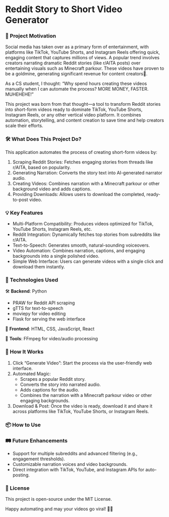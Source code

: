 # Reddit Story to Short Video Generator

### 🚀 Project Motivation

Social media has taken over as a primary form of entertainment, with platforms like TikTok, YouTube Shorts, and Instagram Reels offering quick, engaging content that captures millions of views. A popular trend involves creators narrating dramatic Reddit stories (like r/AITA posts) over entertaining visuals such as Minecraft parkour. These videos have proven to be a goldmine, generating significant revenue for content creators🤑.

As a CS student, I thought:
“Why spend hours creating these videos manually when I can automate the process? MORE MONEY, FASTER. MUHEHEHE!”

This project was born from that thought—a tool to transform Reddit stories into short-form videos ready to dominate TikTok, YouTube Shorts, Instagram Reels, or any other vertical video platform. It combines automation, storytelling, and content creation to save time and help creators scale their efforts.

### 🛠️ What Does This Project Do?

This application automates the process of creating short-form videos by:
1.	Scraping Reddit Stories: Fetches engaging stories from threads like r/AITA, based on popularity.
2.	Generating Narration: Converts the story text into AI-generated narrator audio.
3.	Creating Videos: Combines narration with a Minecraft parkour or other background video and adds captions.
4.	Providing Downloads: Allows users to download the completed, ready-to-post video.

### 💡 Key Features
- Multi-Platform Compatibility: Produces videos optimized for TikTok, YouTube Shorts, Instagram Reels, etc.
- Reddit Integration: Dynamically fetches top stories from subreddits like r/AITA.
- Text-to-Speech: Generates smooth, natural-sounding voiceovers.
- Video Automation: Combines narration, captions, and engaging backgrounds into a single polished video.
- Simple Web Interface: Users can generate videos with a single click and download them instantly.

### 🔧 Technologies Used

🛠️ **Backend**: Python
  - PRAW for Reddit API scraping
  - gTTS for text-to-speech
  - moviepy for video editing
  - Flask for serving the web interface
 
 💅 **Frontend**: HTML, CSS, JavaScript, React

🔩 **Tools**: FFmpeg for video/audio processing

### 🌟 How It Works
1.	Click “Generate Video”: Start the process via the user-friendly web interface.
2.	Automated Magic:
    - Scrapes a popular Reddit story.
    - Converts the story into narrated audio.
    - Adds captions for the audio.
    - Combines the narration with a Minecraft parkour video or other engaging backgrounds.
3.	Download & Post: Once the video is ready, download it and share it across platforms like TikTok, YouTube Shorts, or Instagram Reels.

### 📦 How to Use


### 🛤️ Future Enhancements
- Support for multiple subreddits and advanced filtering (e.g., engagement thresholds).
- Customizable narration voices and video backgrounds.
- Direct integration with TikTok, YouTube, and Instagram APIs for auto-posting.

### 📜 License
This project is open-source under the MIT License.

Happy automating and may your videos go viral! 🎥✨
